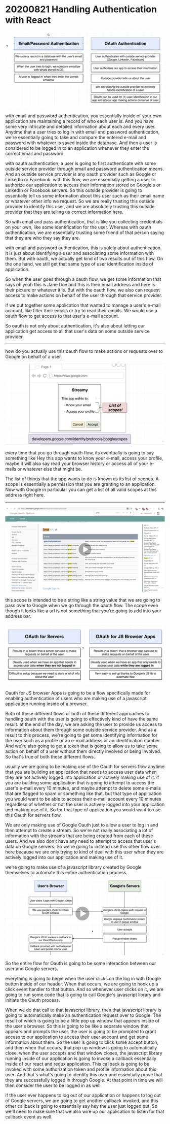 # 20200821 Handling Authentication with React

![my-img](img/200821-1.png)

with email and password authentication, you essentially inside of your own application are maintaining a record of who each user is. And you have some very intricate and detailed information about each and every user. Anytime that a user tries to log in with email and password authentication, we're essentially going to take and compare the entered e-mail and password with whatever is saved inside the database. And then a user is considered to be logged in to an application whenever they enter the correct email and password.

with oauth authentication, a user is going to first authenticate with some outside service provider through email and password authentication means. And an outside service provider is any oauth provider such as Google or LinkedIn or Facebook. with this flow, we are essentially getting a user to authorize our application to access their information stored on Google's or LinkedIn or Facebook servers. So this outside provider is going to essentially tell us some information about this user such as their email name or whatever other info we request. So we are really trusting this outside provider to identify this user, and we are absolutely trusting this outside provider that they are telling us correct information here.

So with email and pass authentication, that is like you collecting credentials on your own, like some identification for the user. Whereas with oauth authentication, we are essentially trusting some friend of that person saying that they are who they say they are.

with email and password authentication, this is solely about authentication. It is just about identifying a user and associating some information with them. But with oauth, we actually get kind of two results out of this flow. On the one hand, we still get that same type of user identification inside of application.

So when the user goes through a oauth flow, we get some information that says oh yeah this is Jane Doe and this is their email address and here is their picture or whatever it is. But with the oauth flow, we also can request access to make actions on behalf of the user through that service provider.

if we put together some application that wanted to manage a user's e-mail account, like filter their emails or try to read their emails. We would use a oauth flow to get access to that user's e-mail account.

So oauth is not only about authentication, it's also about letting our application get access to all that user's data on some outside service provider.

---

how do you actually use this oauth flow to make actions or requests over to Google on behalf of a user.

![my-img](img/200821-2.png)

every time that you go through oauth flow, its eventually is going to say something like Hey this app wants to know your e-mail, access your profile, maybe it will also say read your browser history or access all of your e-mails or whatever else that might be.

The list of things that the app wants to do is known as its list of scopes. A scope is essentially a permission that you are granting to an application. Now with Google in particular you can get a list of all valid scopes at this address right here.

---

![my-img](img/200821-3.png)

this scope is intended to be a string like a string value that we are going to pass over to Google when we go through the oauth flow. The scope even though it looks like a url is not something that you're going to add into your address bar.

![my-img](img/200821-4.png)

Oauth for JS browser Apps is going to be a flow specifically made for enabling authentication of users who are making use of a javascript application running inside of a browser.

Both of these different flows or both of these different approaches to handling oauth with the user is going to effectively kind of have the same result. at the end of the day, we are asking the user to provide us access to information about them through some outside service provider. And as a result to this process, we're going to get some identifying information for the user such as a profile or an e-mail address or an identification number. And we're also going to get a token that is going to allow us to take some action on behalf of a user without them directly involved or being involved. So that's true of both these different flows.

usually we are going to be making use of the Oauth for servers flow anytime that you are building an application that needs to access user data when they are not actively logged into application or actively making use of it. if you are building some application that is going to attempt to access the user's e-mail every 10 minutes, and maybe attempt to delete some e-mails that are flagged to spam or something like that. but that type of application you would want to be able to access their e-mail account every 10 minutes regardless of whether or not the user is actively logged into your application and making use of it. So for that type of application you would want to use this Oauth for servers flow.

We are only making use of Google Oauth just to allow a user to log in and then attempt to create a stream. So we're not really associating a lot of information with the streams that are being created from each of these users. And we also don't have any need to attempt to access that user's data on Google servers. So we're going to instead use this other flow over here because we are only trying to kind of deal with this user when they are actively logged into our application and making use of it.

we're going to make use of a javascript library created by Google themselves to automate this entire authentication process.

![my-img](img/200821-5.png)

So the entire flow for Oauth is going to be some interaction between our user and Google servers.

everything is going to begin when the user clicks on the log in with Google button inside of our header. When that occurs, we are going to hook up a click event handler to that button. And so whenever user clicks on it, we are going to run some code that is going to call Google's javascript library and initiate the Oauth process.

When we do that call to that javascript library, then that javascript library is going to automatically make an authentication request over to Google. The result of which is going to be a little pop up window that appears inside of the user's browser. So this is going to be like a separate window that appears and prompts the user. the user is going to be prompted to grant access to our application to access their user account and get some information about them. So the user is going to click some accept button, and then when that occurs, that pop up window is going to automatically close. when the user accepts and that window closes, the javascript library running inside of our application is going to invoke a callback essentially inside of our react and redux application. This callback is going to be invoked with some authorization token and profile information about this user. And that's what's going to identify this user and essentially prove that they are successfully logged in through Google. At that point in time we will then consider the user to be logged in as well.

if the user ever happens to log out of our application or happens to log out of Google servers, we are going to get another callback invoked, and this other callback is going to essentially say hey the user just logged out. So we'll need to make sure that we also wire up our application to listen for that callback event as well.
